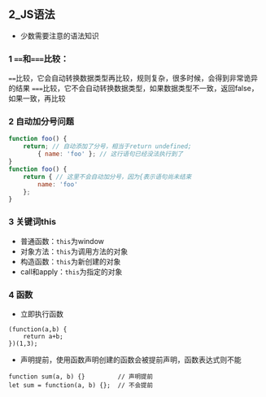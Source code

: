 ## 2_JS语法
- 少数需要注意的语法知识

### 1 `==`和`===`比较：
 `==`比较，它会自动转换数据类型再比较，规则复杂，很多时候，会得到非常诡异的结果
 `===`比较，它不会自动转换数据类型，如果数据类型不一致，返回false，如果一致，再比较

### 2 自动加分号问题
```javascript
function foo() {
    return; // 自动添加了分号，相当于return undefined;
        { name: 'foo' }; // 这行语句已经没法执行到了
}
function foo() {
    return { // 这里不会自动加分号，因为{表示语句尚未结束
        name: 'foo'
    };
}
```

### 3 关键词this
- 普通函数：`this`为window
- 对象方法：`this`为调用方法的对象
- 构造函数：`this`为新创建的对象
- call和apply：`this`为指定的对象

### 4 函数
- 立即执行函数
```
(function(a,b) {
	return a+b;
})(1,3);
```
- 声明提前，使用函数声明创建的函数会被提前声明，函数表达式则不能
```
function sum(a, b) {}         // 声明提前
let sum = function(a, b) {};  // 不会提前
```

